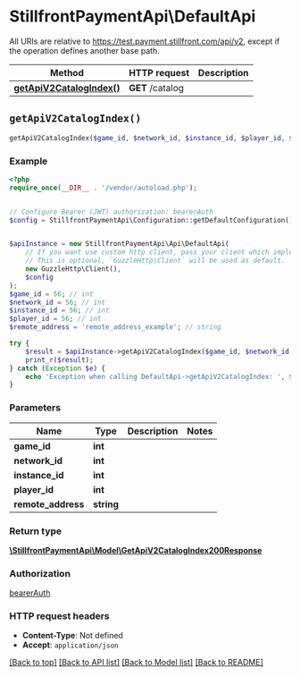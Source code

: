 # StillfrontPaymentApi\DefaultApi

All URIs are relative to https://test.payment.stillfront.com/api/v2, except if the operation defines another base path.

| Method | HTTP request | Description |
| ------------- | ------------- | ------------- |
| [**getApiV2CatalogIndex()**](DefaultApi.md#getApiV2CatalogIndex) | **GET** /catalog |  |


## `getApiV2CatalogIndex()`

```php
getApiV2CatalogIndex($game_id, $network_id, $instance_id, $player_id, $remote_address): \StillfrontPaymentApi\Model\GetApiV2CatalogIndex200Response
```



### Example

```php
<?php
require_once(__DIR__ . '/vendor/autoload.php');


// Configure Bearer (JWT) authorization: bearerAuth
$config = StillfrontPaymentApi\Configuration::getDefaultConfiguration()->setAccessToken('YOUR_ACCESS_TOKEN');


$apiInstance = new StillfrontPaymentApi\Api\DefaultApi(
    // If you want use custom http client, pass your client which implements `GuzzleHttp\ClientInterface`.
    // This is optional, `GuzzleHttp\Client` will be used as default.
    new GuzzleHttp\Client(),
    $config
);
$game_id = 56; // int
$network_id = 56; // int
$instance_id = 56; // int
$player_id = 56; // int
$remote_address = 'remote_address_example'; // string

try {
    $result = $apiInstance->getApiV2CatalogIndex($game_id, $network_id, $instance_id, $player_id, $remote_address);
    print_r($result);
} catch (Exception $e) {
    echo 'Exception when calling DefaultApi->getApiV2CatalogIndex: ', $e->getMessage(), PHP_EOL;
}
```

### Parameters

| Name | Type | Description  | Notes |
| ------------- | ------------- | ------------- | ------------- |
| **game_id** | **int**|  | |
| **network_id** | **int**|  | |
| **instance_id** | **int**|  | |
| **player_id** | **int**|  | |
| **remote_address** | **string**|  | |

### Return type

[**\StillfrontPaymentApi\Model\GetApiV2CatalogIndex200Response**](../Model/GetApiV2CatalogIndex200Response.md)

### Authorization

[bearerAuth](../../README.md#bearerAuth)

### HTTP request headers

- **Content-Type**: Not defined
- **Accept**: `application/json`

[[Back to top]](#) [[Back to API list]](../../README.md#endpoints)
[[Back to Model list]](../../README.md#models)
[[Back to README]](../../README.md)
